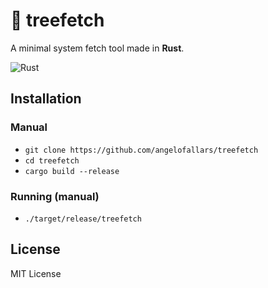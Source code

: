 # 🌳 treefetch

A minimal system fetch tool made in **Rust**.

![Rust](https://img.shields.io/badge/rust-%23000000.svg?style=for-the-badge&logo=rust&logoColor=white)

## Installation

### Manual

- `git clone https://github.com/angelofallars/treefetch`
- `cd treefetch`
- `cargo build --release`

### Running (manual)

- `./target/release/treefetch`

## License

MIT License
